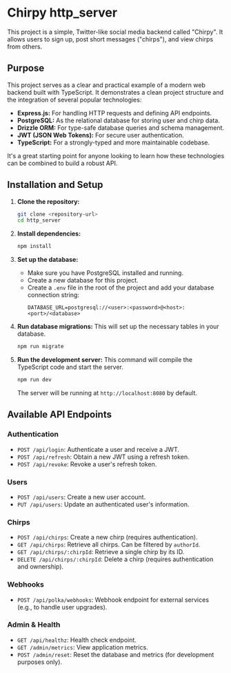 # Chirpy http_server

This project is a simple, Twitter-like social media backend called "Chirpy". It allows users to sign up, post short messages ("chirps"), and view chirps from others.

## Purpose

This project serves as a clear and practical example of a modern web backend built with TypeScript. It demonstrates a clean project structure and the integration of several popular technologies:

- **Express.js:** For handling HTTP requests and defining API endpoints.
- **PostgreSQL:** As the relational database for storing user and chirp data.
- **Drizzle ORM:** For type-safe database queries and schema management.
- **JWT (JSON Web Tokens):** For secure user authentication.
- **TypeScript:** For a strongly-typed and more maintainable codebase.

It's a great starting point for anyone looking to learn how these technologies can be combined to build a robust API.

## Installation and Setup

1.  **Clone the repository:**

    ```bash
    git clone <repository-url>
    cd http_server
    ```

2.  **Install dependencies:**

    ```bash
    npm install
    ```

3.  **Set up the database:**

    - Make sure you have PostgreSQL installed and running.
    - Create a new database for this project.
    - Create a `.env` file in the root of the project and add your database connection string:
      ```
      DATABASE_URL=postgresql://<user>:<password>@<host>:<port>/<database>
      ```

4.  **Run database migrations:**
    This will set up the necessary tables in your database.

    ```bash
    npm run migrate
    ```

5.  **Run the development server:**
    This command will compile the TypeScript code and start the server.
    ```bash
    npm run dev
    ```
    The server will be running at `http://localhost:8080` by default.

## Available API Endpoints

### Authentication

- `POST /api/login`: Authenticate a user and receive a JWT.
- `POST /api/refresh`: Obtain a new JWT using a refresh token.
- `POST /api/revoke`: Revoke a user's refresh token.

### Users

- `POST /api/users`: Create a new user account.
- `PUT /api/users`: Update an authenticated user's information.

### Chirps

- `POST /api/chirps`: Create a new chirp (requires authentication).
- `GET /api/chirps`: Retrieve all chirps. Can be filtered by `authorId`.
- `GET /api/chirps/:chirpId`: Retrieve a single chirp by its ID.
- `DELETE /api/chirps/:chirpId`: Delete a chirp (requires authentication and ownership).

### Webhooks

- `POST /api/polka/webhooks`: Webhook endpoint for external services (e.g., to handle user upgrades).

### Admin & Health

- `GET /api/healthz`: Health check endpoint.
- `GET /admin/metrics`: View application metrics.
- `POST /admin/reset`: Reset the database and metrics (for development purposes only).
